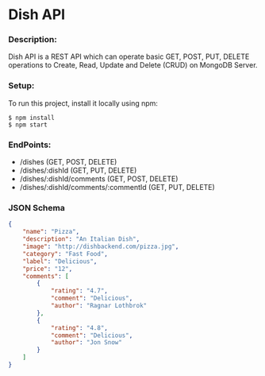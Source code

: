 # Dish API

### Description:

Dish API is a REST API which can operate basic GET, POST, PUT, DELETE operations to Create, Read, Update and Delete (CRUD) on MongoDB Server.

### Setup:
To run this project, install it locally using npm:
```
$ npm install
$ npm start
```

### EndPoints:

* /dishes (GET, POST, DELETE)
* /dishes/:dishId (GET, PUT, DELETE)
* /dishes/:dishId/comments (GET, POST, DELETE)
* /dishes/:dishId/comments/:commentId (GET, PUT, DELETE)

### JSON Schema
```JSON
{
    "name": "Pizza",
    "description": "An Italian Dish",
    "image": "http://dishbackend.com/pizza.jpg",
    "category": "Fast Food",
    "label": "Delicious",
    "price": "12",
    "comments": [
        {
            "rating": "4.7",
            "comment": "Delicious",
            "author": "Ragnar Lothbrok"
        },
        {
            "rating": "4.8",
            "comment": "Delicious",
            "author": "Jon Snow"
        }
    ]
}
```
